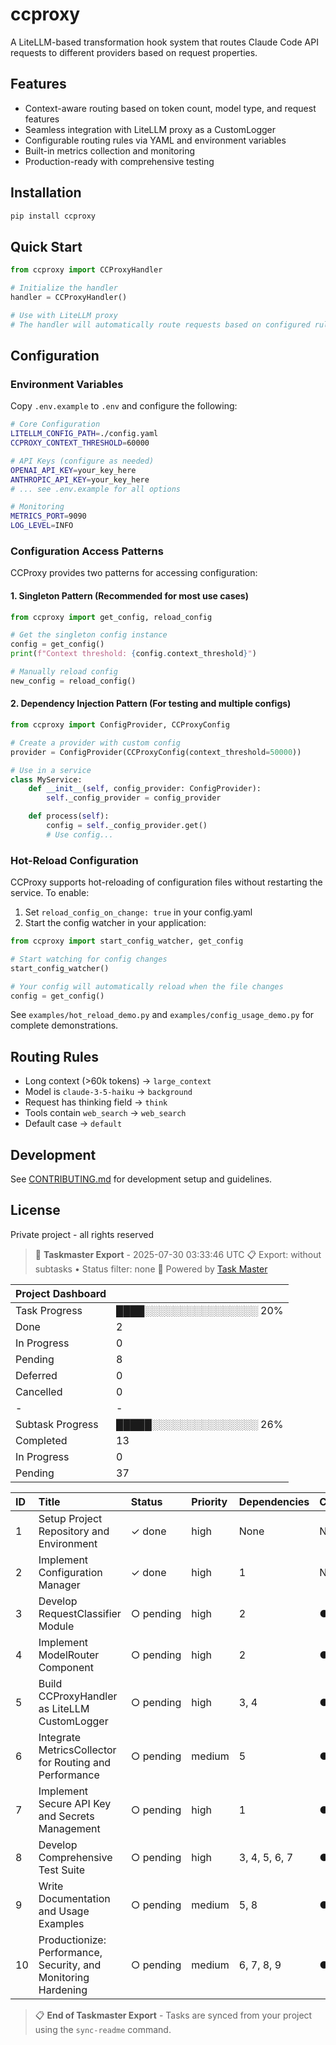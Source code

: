 # ccproxy

A LiteLLM-based transformation hook system that routes Claude Code API requests to different providers based on request properties.

## Features

- Context-aware routing based on token count, model type, and request features
- Seamless integration with LiteLLM proxy as a CustomLogger
- Configurable routing rules via YAML and environment variables
- Built-in metrics collection and monitoring
- Production-ready with comprehensive testing

## Installation

```bash
pip install ccproxy
```

## Quick Start

```python
from ccproxy import CCProxyHandler

# Initialize the handler
handler = CCProxyHandler()

# Use with LiteLLM proxy
# The handler will automatically route requests based on configured rules
```

## Configuration

### Environment Variables

Copy `.env.example` to `.env` and configure the following:

```bash
# Core Configuration
LITELLM_CONFIG_PATH=./config.yaml
CCPROXY_CONTEXT_THRESHOLD=60000

# API Keys (configure as needed)
OPENAI_API_KEY=your_key_here
ANTHROPIC_API_KEY=your_key_here
# ... see .env.example for all options

# Monitoring
METRICS_PORT=9090
LOG_LEVEL=INFO
```

### Configuration Access Patterns

CCProxy provides two patterns for accessing configuration:

#### 1. Singleton Pattern (Recommended for most use cases)

```python
from ccproxy import get_config, reload_config

# Get the singleton config instance
config = get_config()
print(f"Context threshold: {config.context_threshold}")

# Manually reload config
new_config = reload_config()
```

#### 2. Dependency Injection Pattern (For testing and multiple configs)

```python
from ccproxy import ConfigProvider, CCProxyConfig

# Create a provider with custom config
provider = ConfigProvider(CCProxyConfig(context_threshold=50000))

# Use in a service
class MyService:
    def __init__(self, config_provider: ConfigProvider):
        self._config_provider = config_provider

    def process(self):
        config = self._config_provider.get()
        # Use config...
```

### Hot-Reload Configuration

CCProxy supports hot-reloading of configuration files without restarting the service. To enable:

1. Set `reload_config_on_change: true` in your config.yaml
2. Start the config watcher in your application:

```python
from ccproxy import start_config_watcher, get_config

# Start watching for config changes
start_config_watcher()

# Your config will automatically reload when the file changes
config = get_config()
```

See `examples/hot_reload_demo.py` and `examples/config_usage_demo.py` for complete demonstrations.

## Routing Rules

- Long context (>60k tokens) → `large_context`
- Model is `claude-3-5-haiku` → `background`
- Request has thinking field → `think`
- Tools contain `web_search` → `web_search`
- Default case → `default`

## Development

See [CONTRIBUTING.md](CONTRIBUTING.md) for development setup and guidelines.

## License

Private project - all rights reserved

<!-- TASKMASTER_EXPORT_START -->
> 🎯 **Taskmaster Export** - 2025-07-30 03:33:46 UTC
> 📋 Export: without subtasks • Status filter: none
> 🔗 Powered by [Task Master](https://task-master.dev?utm_source=github-readme&utm_medium=readme-export&utm_campaign=ccproxy&utm_content=task-export-link)

| Project Dashboard |  |
| :-                |:-|
| Task Progress     | ████░░░░░░░░░░░░░░░░ 20% |
| Done | 2 |
| In Progress | 0 |
| Pending | 8 |
| Deferred | 0 |
| Cancelled | 0 |
|-|-|
| Subtask Progress | █████░░░░░░░░░░░░░░░ 26% |
| Completed | 13 |
| In Progress | 0 |
| Pending | 37 |


| ID | Title | Status | Priority | Dependencies | Complexity |
| :- | :-    | :-     | :-       | :-           | :-         |
| 1 | Setup Project Repository and Environment | ✓&nbsp;done | high | None | N/A |
| 2 | Implement Configuration Manager | ✓&nbsp;done | high | 1 | N/A |
| 3 | Develop RequestClassifier Module | ○&nbsp;pending | high | 2 | ● 8 |
| 4 | Implement ModelRouter Component | ○&nbsp;pending | high | 2 | ● 7 |
| 5 | Build CCProxyHandler as LiteLLM CustomLogger | ○&nbsp;pending | high | 3, 4 | ● 8 |
| 6 | Integrate MetricsCollector for Routing and Performance | ○&nbsp;pending | medium | 5 | ● 6 |
| 7 | Implement Secure API Key and Secrets Management | ○&nbsp;pending | high | 1 | ● 5 |
| 8 | Develop Comprehensive Test Suite | ○&nbsp;pending | high | 3, 4, 5, 6, 7 | ● 9 |
| 9 | Write Documentation and Usage Examples | ○&nbsp;pending | medium | 5, 8 | ● 6 |
| 10 | Productionize: Performance, Security, and Monitoring Hardening | ○&nbsp;pending | medium | 6, 7, 8, 9 | ● 8 |

> 📋 **End of Taskmaster Export** - Tasks are synced from your project using the `sync-readme` command.
<!-- TASKMASTER_EXPORT_END -->
